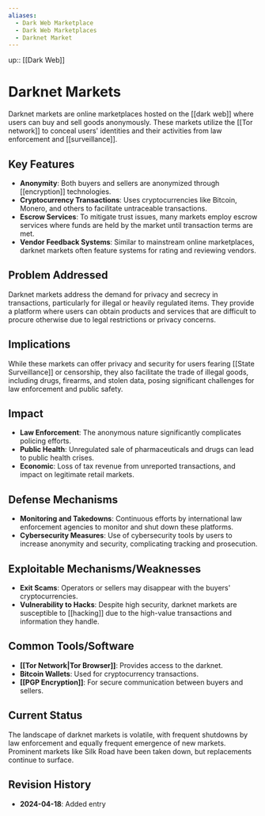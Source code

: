 ```yaml
---
aliases:
  - Dark Web Marketplace
  - Dark Web Marketplaces
  - Darknet Market
---
```

up:: [[Dark Web]]
# Darknet Markets

Darknet markets are online marketplaces hosted on the [[dark web]] where users can buy and sell goods anonymously. These markets utilize the [[Tor network]] to conceal users' identities and their activities from law enforcement and [[surveillance]].

## Key Features

- **Anonymity**: Both buyers and sellers are anonymized through [[encryption]] technologies.
- **Cryptocurrency Transactions**: Uses cryptocurrencies like Bitcoin, Monero, and others to facilitate untraceable transactions.
- **Escrow Services**: To mitigate trust issues, many markets employ escrow services where funds are held by the market until transaction terms are met.
- **Vendor Feedback Systems**: Similar to mainstream online marketplaces, darknet markets often feature systems for rating and reviewing vendors.

## Problem Addressed

Darknet markets address the demand for privacy and secrecy in transactions, particularly for illegal or heavily regulated items. They provide a platform where users can obtain products and services that are difficult to procure otherwise due to legal restrictions or privacy concerns.

## Implications

While these markets can offer privacy and security for users fearing [[State Surveillance]] or censorship, they also facilitate the trade of illegal goods, including drugs, firearms, and stolen data, posing significant challenges for law enforcement and public safety.

## Impact

- **Law Enforcement**: The anonymous nature significantly complicates policing efforts.
- **Public Health**: Unregulated sale of pharmaceuticals and drugs can lead to public health crises.
- **Economic**: Loss of tax revenue from unreported transactions, and impact on legitimate retail markets.

## Defense Mechanisms

- **Monitoring and Takedowns**: Continuous efforts by international law enforcement agencies to monitor and shut down these platforms.
- **Cybersecurity Measures**: Use of cybersecurity tools by users to increase anonymity and security, complicating tracking and prosecution.

## Exploitable Mechanisms/Weaknesses

- **Exit Scams**: Operators or sellers may disappear with the buyers' cryptocurrencies.
- **Vulnerability to Hacks**: Despite high security, darknet markets are susceptible to [[hacking]] due to the high-value transactions and information they handle.

## Common Tools/Software

- **[[Tor Network|Tor Browser]]**: Provides access to the darknet.
- **Bitcoin Wallets**: Used for cryptocurrency transactions.
- **[[PGP Encryption]]**: For secure communication between buyers and sellers.

## Current Status

The landscape of darknet markets is volatile, with frequent shutdowns by law enforcement and equally frequent emergence of new markets. Prominent markets like Silk Road have been taken down, but replacements continue to surface.

## Revision History

- **2024-04-18**: Added entry